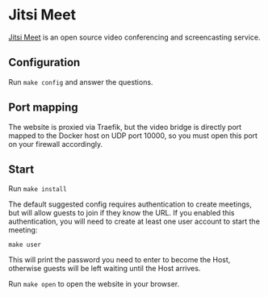 # Jitsi Meet

[Jitsi Meet](https://github.com/jitsi/docker-jitsi-meet) is an open source video
conferencing and screencasting service.

## Configuration

Run `make config` and answer the questions. 

## Port mapping

The website is proxied via Traefik, but the video bridge is directly port mapped
to the Docker host on UDP port 10000, so you must open this port on your
firewall accordingly.

## Start

Run `make install`

The default suggested config requires authentication to create meetings, but
will allow guests to join if they know the URL. If you enabled this
authentication, you will need to create at least one user account to start the
meeting:

```
make user
```

This will print the password you need to enter to become the Host, otherwise
guests will be left waiting until the Host arrives.

Run `make open` to open the website in your browser.
